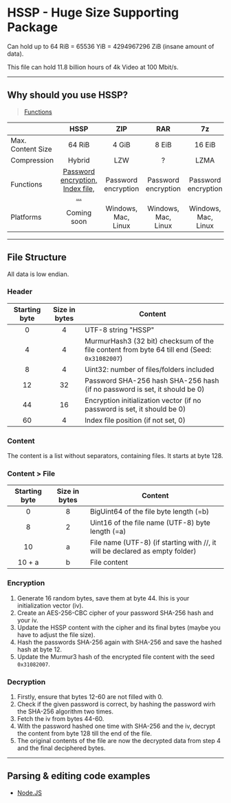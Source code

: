 # HSSP - Huge Size Supporting Package

Can hold up to 64 RiB = 65536 YiB = 4294967296 ZiB (insane amount of data).

This file can hold 11.8 billion hours of 4k Video at 100 Mbit/s.

---
## Why should you use HSSP?

> [Functions](https://hssp.leox.dev/functions)

|                   | HSSP                                                                    | ZIP                 | RAR                 | 7z                  |
|-------------------|:-----------------------------------------------------------------------:|:-------------------:|:-------------------:|:-------------------:|
| Max. Content Size | 64 RiB                                                                  | 4 GiB               | 8 EiB               | 16 EiB              |
| Compression       | Hybrid                                                                  | LZW                 | ?                   | LZMA                |
| Functions         | [Password encryption, Index file, ...](https://hssp.leox.dev/functions) | Password encryption | Password encryption | Password encryption |
| Platforms         | Coming soon                                                             | Windows, Mac, Linux | Windows, Mac, Linux | Windows, Mac, Linux |

---
## File Structure

All data is low endian.

### Header
| Starting byte | Size in bytes | Content                                                                    |
|:-------------:|:-------------:|----------------------------------------------------------------------------|
|       0       |       4       | UTF-8 string "HSSP"                                                        |
|       4       |       4       | MurmurHash3 (32 bit) checksum of the file content from byte 64 till end (Seed: `0x31082007`)    |
|       8       |       4       | Uint32: number of files/folders included                                   |
|       12      |       32      | Password SHA-256 hash SHA-256 hash (if no password is set, it should be 0) |
|       44      |       16      | Encryption initialization vector (if no password is set, it should be 0)   |
|       60      |       4       | Index file position (if not set, 0)                                        |

### Content

The content is a list without separators, containing files. It starts at byte 128.

### Content > File

| Starting byte | Size in bytes | Content                                                                      |
|:-------------:|:-------------:|------------------------------------------------------------------------------|
|       0       |       8       | BigUint64 of the file byte length (=b)                                       |
|       8       |       2       | Uint16 of the file name (UTF-8) byte length (=a)                             |
|       10      |       a       | File name (UTF-8) (if starting with //, it will be declared as empty folder) |
|     10 + a    |       b       | File content                                                                 |

### Encryption
1. Generate 16 random bytes, save them at byte 44. Ihis is your initialization vector (iv).
2. Create an AES-256-CBC cipher of your password SHA-256 hash and your iv.
3. Update the HSSP content with the cipher and its final bytes (maybe you have to adjust the file size).
4. Hash the passwords SHA-256 again with SHA-256 and save the hashed hash at byte 12.
5. Update the Murmur3 hash of the encrypted file content with the seed `0x31082007`.

### Decryption
1. Firstly, ensure that bytes 12-60 are not filled with 0.
2. Check if the given password is correct, by hashing the password wirh the SHA-256 algorithm two times.
3. Fetch the iv from bytes 44-60.
4. With the password hashed one time with SHA-256 and the iv, decrypt the content from byte 128 till the end of the file.
5. The original contents of the file are now the decrypted data from step 4 and the final deciphered bytes.

---
## Parsing & editing code examples

- [Node.JS](https://github.com/Le0X8/HSSP/tree/nodejs)

